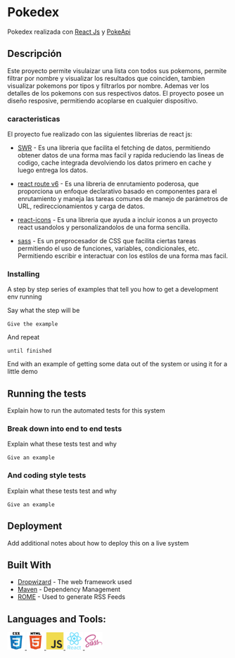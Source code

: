 # Pokedex

Pokedex realizada con [React Js](https://es.reactjs.org) y [PokeApi](https://pokeapi.co)

## Descripción

Este proyecto permite visulaizar una lista con todos sus pokemons, permite filtrar por nombre y visualizar los resultados que coinciden, tambien visualizar pokemons por tipos y filtrarlos por nombre. Ademas ver los detalles de los pokemons con sus respectivos datos.
El proyecto posee un diseño resposive, permitiendo acoplarse en cualquier dispositivo.

### caracteristicas

El proyecto fue realizado con las siguientes librerias de react js:
* [SWR](https://swr.vercel.app) - Es una libreria que facilita el fetching de datos, permitiendo obtener datos de una forma mas facil y rapida reduciendo las lineas de codigo, cache integrada devolviendo los datos primero en cache y luego entrega los datos.
* [react route v6](https://reactrouter.com) - Es una libreria de enrutamiento poderosa, que proporciona un enfoque declarativo basado en componentes para el enrutamiento y maneja las tareas comunes de manejo de parámetros de URL, redireccionamientos y carga de datos.

* [react-icons](https://react-icons.github.io/react-icons/) - Es una libreria que ayuda a incluir iconos a un proyecto react usandolos y personalizandolos de una forma sencilla.

* [sass](https://sass-lang.com/guide) - Es un preprocesador de CSS que facilita ciertas tareas permitiendo el uso de funciones, variables, condicionales, etc. Permitiendo escribir e interactuar con los estilos de una forma mas facil.

### Installing

A step by step series of examples that tell you how to get a development env running

Say what the step will be

```
Give the example
```

And repeat

```
until finished
```

End with an example of getting some data out of the system or using it for a little demo

## Running the tests

Explain how to run the automated tests for this system

### Break down into end to end tests

Explain what these tests test and why

```
Give an example
```

### And coding style tests

Explain what these tests test and why

```
Give an example
```

## Deployment

Add additional notes about how to deploy this on a live system

## Built With

* [Dropwizard](http://www.dropwizard.io/1.0.2/docs/) - The web framework used
* [Maven](https://maven.apache.org/) - Dependency Management
* [ROME](https://rometools.github.io/rome/) - Used to generate RSS Feeds

## Languages and Tools:
<p align="left"> <a href="https://www.w3schools.com/css/" target="_blank" rel="noreferrer"> <img src="https://raw.githubusercontent.com/devicons/devicon/master/icons/css3/css3-original-wordmark.svg" alt="css3" width="40" height="40"/> </a> <a href="https://www.w3.org/html/" target="_blank" rel="noreferrer"> <img src="https://raw.githubusercontent.com/devicons/devicon/master/icons/html5/html5-original-wordmark.svg" alt="html5" width="40" height="40"/> </a> <a href="https://developer.mozilla.org/en-US/docs/Web/JavaScript" target="_blank" rel="noreferrer"> <img src="https://raw.githubusercontent.com/devicons/devicon/master/icons/javascript/javascript-original.svg" alt="javascript" width="40" height="40"/> </a> <a href="https://reactjs.org/" target="_blank" rel="noreferrer"> <img src="https://raw.githubusercontent.com/devicons/devicon/master/icons/react/react-original-wordmark.svg" alt="react" width="40" height="40"/> </a> <a href="https://sass-lang.com" target="_blank" rel="noreferrer"> <img src="https://raw.githubusercontent.com/devicons/devicon/master/icons/sass/sass-original.svg" alt="sass" width="40" height="40"/> </a> </p>
